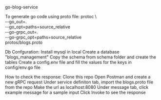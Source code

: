 go-blog-service

To generate go code using proto file:
protoc \                         
--go_out=. \
--go_opt=paths=source_relative \
--go-grpc_out=. \
--go-grpc_opt=paths=source_relative \
protos/blogs.proto

Db Confguration:
Install mysql in local
Create a database "blogs_management"
Copy the schema from schema folder and create the tables
Create a config.env file and fill the values for the keys in config/env.go file

How to  check the response:
Clone this repo
Open Postman and create a new gRPC request
Under service definiton tab, import the blogs.proto file from the repo
Make the url as localhost:8080 
Under message tab, click example message for a sample input
Click Invoke to see the response

